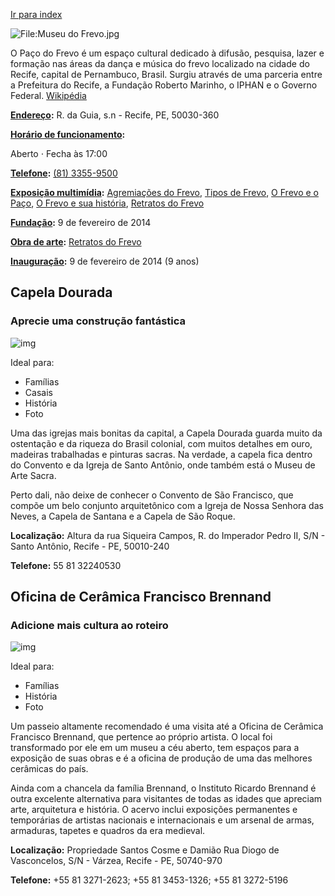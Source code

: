 [Ir para index](index-conteudo.md)

![File:Museu do Frevo.jpg](https://upload.wikimedia.org/wikipedia/commons/9/91/Museu_do_Frevo.jpg?20140210024721)

O Paço do Frevo é um espaço cultural dedicado à difusão, pesquisa, lazer e formação nas áreas da dança e música do frevo localizado na cidade do Recife, capital de Pernambuco, Brasil. Surgiu através de uma parceria entre a Prefeitura do Recife, a Fundação Roberto Marinho, o IPHAN e o Governo Federal. [Wikipédia](https://pt.wikipedia.org/wiki/Paço_do_Frevo)

**[Endereço](https://www.google.com/search?client=avast-a-3&sa=X&sca_esv=571342877&hl=pt-BR&biw=1366&bih=619&sxsrf=AM9HkKn-bLrUUKyk7xBdqz3Ah8ARyhUTxA:1696609061949&q=paço+do+frevo+endereço&ludocid=12441695338587732324&ved=2ahUKEwjC2daj6eGBAxVappUCHSC9BlIQ6BN6BAhwEAI):** R. da Guia, s.n - Recife, PE, 50030-360

**[Horário de funcionamento](https://www.google.com/search?client=avast-a-3&sa=X&sca_esv=571342877&hl=pt-BR&biw=1366&bih=619&sxsrf=AM9HkKn-bLrUUKyk7xBdqz3Ah8ARyhUTxA:1696609061949&q=paço+do+frevo+horário&ludocid=12441695338587732324&ved=2ahUKEwjC2daj6eGBAxVappUCHSC9BlIQ6BN6BAhnEAI):** 

Aberto ⋅ Fecha às 17:00

**[Telefone](https://www.google.com/search?client=avast-a-3&sa=X&sca_esv=571342877&hl=pt-BR&biw=1366&bih=619&sxsrf=AM9HkKn-bLrUUKyk7xBdqz3Ah8ARyhUTxA:1696609061949&q=paço+do+frevo+telefone&ludocid=12441695338587732324&ved=2ahUKEwjC2daj6eGBAxVappUCHSC9BlIQ6BN6BAhiEAI):** [(81) 3355-9500](https://www.google.com/search?client=avast-a-3&sa=X&sca_esv=571342877&hl=pt-BR&sxsrf=AM9HkKm1QdCGNWD4mOdjlJLCAmVtxDbNmg:1696609052315&q=Paço+do+Frevo&stick=H4sIAAAAAAAAAONgFuLQz9U3yEipKlHi1U_XNzRMqqxIN0wyTdZSzE620s_JT04syczPgzOsEktKihKTQcziRax8AYmHl-crpOQruBWlluUDAGvx2btPAAAA&ved=2ahUKEwjg6Iqf6eGBAxXDpJUCHYwBAi0Q2coHegQICxAB&biw=1366&bih=619&dpr=1#)



**[Exposição multimídia](https://www.google.com/search?client=avast-a-3&sa=X&sca_esv=571342877&hl=pt-BR&biw=1366&bih=619&sxsrf=AM9HkKn-bLrUUKyk7xBdqz3Ah8ARyhUTxA:1696609061949&q=paço+do+frevo+exposição+multimídia&stick=H4sIAAAAAAAAAOPgE-LVT9c3NEyqrEg3TDJN1lLITrbSTyxKzsgsSU0uKS1K1c8tLU4tzbVKrcjITMosKV7EqlaQeHh5vkJKvkJaUWpZvkJqRUF-cebh5YcX5yvkluaUZOYeXpuSmQgA0b8Lx1wAAAA&ved=2ahUKEwjC2daj6eGBAxVappUCHSC9BlIQ6BMoAHoECHIQAg):** [Agremiações do Frevo](https://www.google.com/search?client=avast-a-3&sa=X&sca_esv=571342877&hl=pt-BR&biw=1366&bih=619&sxsrf=AM9HkKn-bLrUUKyk7xBdqz3Ah8ARyhUTxA:1696609061949&q=Agremiações+do+Frevo&si=ALGXSlZZLz93Q5j8HVkpXyxpTaoqXw8cocmoi-DFAGsSj5diFwsJ8MTXaBE3dsnIDIBw3HlcP-ILoytriIUaRhi2HC8mxsrw_W1tmAUDwdbFYu45PwaIO069_zV3DZUHAlCFs-359rjRJAJI_yCbuGg3-5HoMwk6gaAMibk5juFZN-rg20TckiSlgeILcFsOIL37oUPgiwqZhtRJZmB7TWEXtoA5s2GY4tn7Uzq1gwFOwnoA26q68qinlPqLoroLftXPvEHmzT-wxA_oFE0K0NeTSo8Ro3BjmnpfKXcmRm152g38Lfntc0M%3D&ved=2ahUKEwjC2daj6eGBAxVappUCHSC9BlIQmxMoAXoECHIQAw), [Tipos de Frevo](https://www.google.com/search?client=avast-a-3&sa=X&sca_esv=571342877&hl=pt-BR&biw=1366&bih=619&sxsrf=AM9HkKn-bLrUUKyk7xBdqz3Ah8ARyhUTxA:1696609061949&q=Tipos+de+Frevo&si=ALGXSlZZLz93Q5j8HVkpXyxpTaoqXw8cocmoi-DFAGsSj5diFz7RCjQOYHJMsQycXETdnDO4XkYDsLp-wpr5ykQ6VGW1h9MQrSKIR4Wm13vEOfeiBanXcT5IkikWO7FehWMH2qHgrIhGwNX51SRW0YjIWXNHTbawpV8SvJZibnl-C3mUacOf4pa87rrVLmqv56U7_yVaCE9my7XZLcjZlLB5PwyVaWlATS4Gm2M_pY1_nxu9o1zcfDGtO6kgdSgYncdMXv_7YJNE43J5QqI_0UFfkwRzhbXsUOfe6x_lk0V7GjooxS-ILvE%3D&ved=2ahUKEwjC2daj6eGBAxVappUCHSC9BlIQmxMoAnoECHIQBA), [O Frevo e o Paço](https://www.google.com/search?client=avast-a-3&sa=X&sca_esv=571342877&hl=pt-BR&biw=1366&bih=619&sxsrf=AM9HkKn-bLrUUKyk7xBdqz3Ah8ARyhUTxA:1696609061949&q=O+Frevo+e+o+Paço&si=ALGXSlZZLz93Q5j8HVkpXyxpTaoqXw8cocmoi-DFAGsSj5diF3VOcGIDlhrnjJhljgxVMSFXDIhUqfBk1iI7DLhmUIM9hyICDtIf9W9FUfmX8a8VYmG3eUABCjC7GvJazSKyEI1HK5LWCyhgS4eXkqZHKAAkmcWCIL6j2aV_iQln5_2QPZZ9-r4ZCMYvlfIbMZN3CWG2Ajj-GECE4GXn7Y6epT6DZDZ23F7oUTJpFxo0odsScEwC3xPpuLTU0LN9XFRS4GzZV85_dkttuo1lYLv7f8nt5JW5heFZ1E9eDY9wnsVo8iycV3U%3D&ved=2ahUKEwjC2daj6eGBAxVappUCHSC9BlIQmxMoA3oECHIQBQ), [O Frevo e sua história](https://www.google.com/search?client=avast-a-3&sa=X&sca_esv=571342877&hl=pt-BR&biw=1366&bih=619&sxsrf=AM9HkKn-bLrUUKyk7xBdqz3Ah8ARyhUTxA:1696609061949&q=O+Frevo+e+sua+história&si=ALGXSlZZLz93Q5j8HVkpXyxpTaoqXw8cocmoi-DFAGsSj5diF8G7xG0-8j-9iRaK2CDJKGB7ifreik3clGdoIhesGWXWEkLVzIDLJy7j3obL1YWjfC0sCEzrCWQEFBdJi2ibIorpEz01aiB1lfjCWDtcAOrFRl5x5t7f5T0snllus9A1B-I2j-YfsIv81W2y7Ir5hiKFGSl15C1VDY3tAv9m-UafcrPobtTqe41zbpAJDuMuZnzI2Cy-r609C0T2SRZnuMZnAlaxQOURkKx8301B-FjlAl4ih0RsDR6QpVZiy0nU0vuq8gHSnyMp7odmyqLrB254jak5&ved=2ahUKEwjC2daj6eGBAxVappUCHSC9BlIQmxMoBHoECHIQBg), [Retratos do Frevo](https://www.google.com/search?client=avast-a-3&sa=X&sca_esv=571342877&hl=pt-BR&biw=1366&bih=619&sxsrf=AM9HkKn-bLrUUKyk7xBdqz3Ah8ARyhUTxA:1696609061949&q=Retratos+do+Frevo&si=ALGXSlZZLz93Q5j8HVkpXyxpTaoqXw8cocmoi-DFAGsSj5diF6uKzxEPm5NfFfh0T99wveFjXGHCQpSqUCDJWftA7dgH9anjY2svQb6jf_hPq8ChCth9F5PqW6kpEbwWi0gvIA7eWXDkpCOcNTlz-cgCall-RCCGtkQ8ix-AT8TQJ4mp9dDUFTuv0gCSi-JNMgbYxBrqLXfrWVfyDpWN_g_Yy6q6DowA-CgMF8HZ7ikyxCuhTZTUepFg2vwdQo_qUDT0BLkoX4llraQ6X5NtHbnHlMH3eIBcF2LE95Z4JZtdmc4bBTLSR6c%3D&ved=2ahUKEwjC2daj6eGBAxVappUCHSC9BlIQmxMoBXoECHIQBw)

**[Fundação](https://www.google.com/search?client=avast-a-3&sa=X&sca_esv=571342877&hl=pt-BR&biw=1366&bih=619&sxsrf=AM9HkKn-bLrUUKyk7xBdqz3Ah8ARyhUTxA:1696609061949&q=paço+do+frevo+fundação&stick=H4sIAAAAAAAAAOPgE-LVT9c3NEyqrEg3TDJN1lLOTrbSTyxKzsgsSU0uKS1K1c8tLU4tzbVKLS5JTMrJLM5ITVnEKlmQeHh5vkJKvkJaUWoZkCzNSwGKHF6cDwCgJfscUgAAAA&ved=2ahUKEwjC2daj6eGBAxVappUCHSC9BlIQ6BMoAHoECG8QAg):** 9 de fevereiro de 2014

**[Obra de arte](https://www.google.com/search?client=avast-a-3&sa=X&sca_esv=571342877&hl=pt-BR&biw=1366&bih=619&sxsrf=AM9HkKn-bLrUUKyk7xBdqz3Ah8ARyhUTxA:1696609061949&q=paço+do+frevo+obra+de+arte&stick=H4sIAAAAAAAAAOPgE-LVT9c3NEyqrEg3TDJN1pLNTrbSTyxKzsgsSU0uKS1K1c8tLU4tzbUqzy_KLl7EKl2QeHh5vkJKvkJaUWpZvkJ-UlGiQkqqQmJRSSoAZn6tf04AAAA&ved=2ahUKEwjC2daj6eGBAxVappUCHSC9BlIQ6BMoAHoECHEQAg):** [Retratos do Frevo](https://www.google.com/search?client=avast-a-3&sa=X&sca_esv=571342877&hl=pt-BR&biw=1366&bih=619&sxsrf=AM9HkKn-bLrUUKyk7xBdqz3Ah8ARyhUTxA:1696609061949&q=Retratos+do+Frevo&stick=H4sIAAAAAAAAAOPgE-LVT9c3NEyqrEg3TDJNVoJw04xMUspyKnO1ZLOTrfQTi5IzMktSk0tKi1L1c0uLU0tzrcrzi7KLF7EKBqWWFCWW5BcrpOQruBWlluXvYGXcxc7EwQAAryPpF1sAAAA&ved=2ahUKEwjC2daj6eGBAxVappUCHSC9BlIQmxMoAXoECHEQAw)

**[Inauguração](https://www.google.com/search?client=avast-a-3&sa=X&sca_esv=571342877&hl=pt-BR&biw=1366&bih=619&sxsrf=AM9HkKn-bLrUUKyk7xBdqz3Ah8ARyhUTxA:1696609061949&q=paço+do+frevo+inauguração&ved=2ahUKEwjC2daj6eGBAxVappUCHSC9BlIQ6BMoAHoECHYQAg):** 9 de fevereiro de 2014 (9 anos)


## Capela Dourada

### Aprecie uma construção fantástica

![img](https://a.cdn-hotels.com/gdcs/production43/d1855/539ee5c1-bc6e-486a-9e72-a08381be22c4.jpg?impolicy=fcrop&w=1600&h=1066&q=medium)

Ideal para:

- Famílias
- Casais
- História
- Foto

Uma das igrejas mais bonitas da capital, a Capela Dourada guarda muito da ostentação e da riqueza do Brasil colonial, com muitos detalhes em ouro, madeiras trabalhadas e pinturas sacras. Na verdade, a capela fica dentro do Convento e da Igreja de Santo Antônio, onde também está o Museu de Arte Sacra. 

Perto dali, não deixe de conhecer o Convento de São Francisco, que compõe um belo conjunto arquitetônico com a Igreja de Nossa Senhora das Neves, a Capela de Santana e a Capela de São Roque.

**Localização:** Altura da rua Siqueira Campos, R. do Imperador Pedro II, S/N - Santo Antônio, Recife - PE, 50010-240

**Telefone:** 55 81 32240530

## Oficina de Cerâmica Francisco Brennand

### Adicione mais cultura ao roteiro

![img](https://a.cdn-hotels.com/gdcs/production162/d1490/abebd616-dda2-4a0d-87dc-35e02c67b015.jpg?impolicy=fcrop&w=1600&h=1066&q=medium)

Ideal para:

- Famílias
- História
- Foto

Um passeio altamente recomendado é uma visita até a Oficina de Cerâmica Francisco Brennand, que pertence ao próprio artista. O local foi transformado por ele em um museu a céu aberto, tem espaços para a exposição de suas obras e é a oficina de produção de uma das melhores cerâmicas do país. 

Ainda com a chancela da família Brennand, o Instituto Ricardo Brennand é outra excelente alternativa para visitantes de todas as idades que apreciam arte, arquitetura e história. O acervo inclui exposições permanentes e temporárias de artistas nacionais e internacionais e um arsenal de armas, armaduras, tapetes e quadros da era medieval.

**Localização:** Propriedade Santos Cosme e Damião Rua Diogo de Vasconcelos, S/N - Várzea, Recife - PE, 50740-970

**Telefone:** +55 81 3271-2623; +55 81 3453-1326; +55 81 3272-5196
